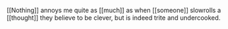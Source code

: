 [[Nothing]] annoys me quite as [[much]] as when [[someone]] slowrolls a [[thought]] they believe to be clever, but is indeed trite and undercooked.
